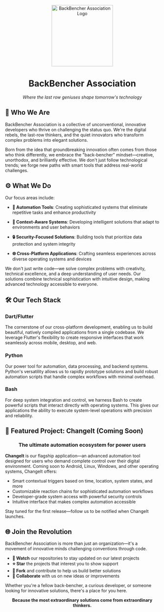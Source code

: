 <div align="center">
  <img src="https://via.placeholder.com/200x200.png?text=BB" alt="BackBencher Association Logo" width="200"/>
  <h1>BackBencher Association</h1>
  <p><em>Where the last row geniuses shape tomorrow's technology</em></p>
</div>

## 🧠 Who We Are

BackBencher Association is a collective of unconventional, innovative developers who thrive on challenging the status quo. We're the digital rebels, the last-row thinkers, and the quiet innovators who transform complex problems into elegant solutions.

Born from the idea that groundbreaking innovation often comes from those who think differently, we embrace the "back-bencher" mindset—creative, unorthodox, and brilliantly effective. We don't just follow technological trends; we forge new paths with smart tools that address real-world challenges.

## ⚙️ What We Do

Our focus areas include:

- **🤖 Automation Tools**: Creating sophisticated systems that eliminate repetitive tasks and enhance productivity
  
- **🧩 Context-Aware Systems**: Developing intelligent solutions that adapt to environments and user behaviors
  
- **🔒 Security-Focused Solutions**: Building tools that prioritize data protection and system integrity
  
- **🌐 Cross-Platform Applications**: Crafting seamless experiences across diverse operating systems and devices

We don't just write code—we solve complex problems with creativity, technical excellence, and a deep understanding of user needs. Our solutions combine technical sophistication with intuitive design, making advanced technology accessible to everyone.

## 🛠️ Our Tech Stack

### Dart/Flutter
The cornerstone of our cross-platform development, enabling us to build beautiful, natively compiled applications from a single codebase. We leverage Flutter's flexibility to create responsive interfaces that work seamlessly across mobile, desktop, and web.

### Python
Our power tool for automation, data processing, and backend systems. Python's versatility allows us to rapidly prototype solutions and build robust automation scripts that handle complex workflows with minimal overhead.

### Bash
For deep system integration and control, we harness Bash to create powerful scripts that interact directly with operating systems. This gives our applications the ability to execute system-level operations with precision and reliability.

## 🚀 Featured Project: ChangeIt (Coming Soon)

<div align="center">
  <h3>The ultimate automation ecosystem for power users</h3>
</div>

**ChangeIt** is our flagship application—an advanced automation tool designed for users who demand complete control over their digital environment. Coming soon to Android, Linux, Windows, and other operating systems, ChangeIt offers:

- Smart contextual triggers based on time, location, system states, and more
- Customizable reaction chains for sophisticated automation workflows
- Developer-grade system access with powerful security controls
- Intuitive interface that makes complex automation accessible

Stay tuned for the first release—follow us to be notified when ChangeIt launches.

## 🌐 Join the Revolution

BackBencher Association is more than just an organization—it's a movement of innovative minds challenging conventions through code.

- **👀 Watch** our repositories to stay updated on our latest projects
- **⭐ Star** the projects that interest you to show support
- **🔄 Fork** and contribute to help us build better solutions
- **🤝 Collaborate** with us on new ideas or improvements

Whether you're a fellow back-bencher, a curious developer, or someone looking for innovative solutions, there's a place for you here.

<div align="center">
  <p><strong>Because the most extraordinary solutions come from extraordinary thinkers.</strong></p>
</div>
